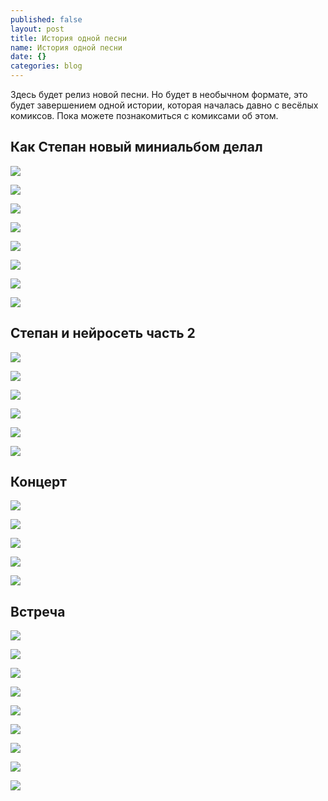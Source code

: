 ```yaml
---
published: false
layout: post
title: История одной песни
name: История одной песни
date: {}
categories: blog
---
```


Здесь будет релиз новой песни. Но будет в необычном формате, это будет завершением одной истории, которая началась давно с весёлых комиксов. Пока можете познакомиться с комиксами об этом.

## Как Степан новый миниальбом делал

![]({{site.baseurl}}/img/for-posts/oss/1-01.jpg)

![]({{site.baseurl}}/img/for-posts/oss/1-02.jpg)

![]({{site.baseurl}}/img/for-posts/oss/1-03.jpg)

![]({{site.baseurl}}/img/for-posts/oss/1-04.jpg)

![]({{site.baseurl}}/img/for-posts/oss/1-05.jpg)

![]({{site.baseurl}}/img/for-posts/oss/1-06.jpg)

![]({{site.baseurl}}/img/for-posts/oss/1-07.jpg)

![]({{site.baseurl}}/img/for-posts/oss/1-08.jpg)

## Степан и нейросеть часть 2

![]({{site.baseurl}}/img/for-posts/oss/2-01.jpg)

![]({{site.baseurl}}/img/for-posts/oss/2-02.jpg)

![]({{site.baseurl}}/img/for-posts/oss/2-03.jpg)

![]({{site.baseurl}}/img/for-posts/oss/2-04.jpg)

![]({{site.baseurl}}/img/for-posts/oss/2-05.jpg)

![]({{site.baseurl}}/img/for-posts/oss/2-06.jpg)

## Концерт

![]({{site.baseurl}}/img/for-posts/oss/3-01.jpg)

![]({{site.baseurl}}/img/for-posts/oss/3-02.jpg)

![]({{site.baseurl}}/img/for-posts/oss/3-03.jpg)

![]({{site.baseurl}}/img/for-posts/oss/3-04.jpg)

![]({{site.baseurl}}/img/for-posts/oss/3-05.jpg)

## Встреча

![]({{site.baseurl}}/img/for-posts/oss/4-01.jpg)

![]({{site.baseurl}}/img/for-posts/oss/4-02.jpg)

![]({{site.baseurl}}/img/for-posts/oss/4-03.jpg)

![]({{site.baseurl}}/img/for-posts/oss/4-04.jpg)

![]({{site.baseurl}}/img/for-posts/oss/4-05.jpg)

![]({{site.baseurl}}/img/for-posts/oss/4-06.jpg)

![]({{site.baseurl}}/img/for-posts/oss/4-07.jpg)

![]({{site.baseurl}}/img/for-posts/oss/4-08.jpg)

![]({{site.baseurl}}/img/for-posts/oss/4-09.jpg)
